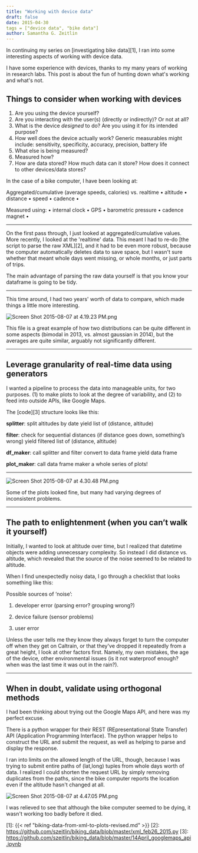 ```yaml
---
title: "Working with device data"
draft: false
date: 2015-04-30
tags = ["device data", "bike data"]
author: Samantha G. Zeitlin
---
```



In continuing my series on [investigating bike data][1], I ran into some interesting aspects of working with device data. 

I have some experience with devices, thanks to my many years of working in research labs. This post is about the fun of hunting down what's working and what's not. 

## Things to consider when working with devices ##

 1. Are you using the device yourself?
 2. Are you interacting with the user(s) (directly or indirectly)? Or not at all?
 3. What is the device *designed* to do? Are you using it for its intended purpose?
 4. How well does the device actually work? Generic measurables might include: sensitivity, specificity, accuracy, precision, battery life
 5. What else is being measured?
 6. Measured how?
 7. How are data stored? How much data can it store? How does it connect to other devices/data stores?

In the case of a bike computer, I have been looking at:

Aggregated/cumulative (average speeds, calories) vs. realtime 
• altitude • distance • speed • cadence •

Measured using: • internal clock • GPS • barometric pressure • cadence magnet •

----------

On the first pass through, I just looked at aggregated/cumulative values. More recently, I looked at the 'realtime' data. This meant I had to re-do [the script to parse the raw XML][2], and it had to be even more robust, because the computer automatically deletes data to save space, but I wasn't sure whether that meant whole days went missing, or whole months, or just parts of trips. 

The main advantage of parsing the raw data yourself is that you know your dataframe is going to be tidy. 

----------

This time around, I had two years' worth of data to compare, which made things a little more interesting. 

![Screen Shot 2015-08-07 at 4.19.23 PM.png](/site_media/media/e9189f583d5a1.png)

This file is a great example of how two distributions can be quite different in some aspects (bimodal in 2013, vs. almost gaussian in 2014), but the averages are quite similar, arguably not significantly different. 


----------

## Leverage granularity of real-time data using generators ##

I wanted a pipeline to process the data into manageable units, for two purposes. (1) to make plots to look at the degree of variability, and (2) to feed into outside APIs, like Google Maps.  

The [code][3] structure looks like this:

**splitter**: split altitudes by date
yield list of (distance, altitude)

**filter**: check for sequential distances
(if distance goes down, something’s wrong)
yield filtered list of (distance, altitude)

**df_maker**: call splitter and filter
convert to data frame
yield data frame 

**plot_maker**: call data frame maker
a whole series of plots! 

----------

![Screen Shot 2015-08-07 at 4.30.48 PM.png](/site_media/media/7621b7123d5c1.png)

Some of the plots looked fine, but many had varying degrees of inconsistent problems. 


----------
## The path to enlightenment (when you can’t walk it yourself)  ##

Initially, I wanted to look at altitude over time, but I realized that datetime objects were adding unnecessary complexity. So instead I did distance vs. altitude, which revealed that the source of the noise seemed to be related to altitude. 

When I find unexpectedly noisy data, I go through a checklist that looks something like this:

Possible sources of ‘noise’:

1) developer error (parsing error? grouping wrong?)

2) device failure (sensor problems)

3) user error 

Unless the user tells me they know they always forget to turn the computer off when they get on Caltrain, or that they've dropped it repeatedly from a great height, I look at other factors first. Namely, my own mistakes, the age of the device, other environmental issues (is it not waterproof enough? when was the last time it was out in the rain?). 

----------
## When in doubt, validate using orthogonal methods ##

I had been thinking about trying out the Google Maps API, and here was my perfect excuse. 

There is a python wrapper for their REST (REpresentational State Transfer) API (Application Programming Interface). The python wrapper helps to construct the URL and submit the request, as well as helping to parse and display the response. 

I ran into limits on the allowed length of the URL, though, because I was trying to submit entire paths of (lat,long) tuples from whole days worth of data. I realized I could shorten the request URL by simply removing duplicates from the paths, since the bike computer reports the location even if the altitude hasn't changed at all. 

![Screen Shot 2015-08-07 at 4.47.05 PM.png](/site_media/media/b1c1b7343d5e1.png)

I was relieved to see that although the bike computer seemed to be dying, it wasn't working too badly before it died. 



  [1]: {{< ref "biking-data-from-xml-to-plots-revised.md" >}}
  [2]: https://github.com/szeitlin/biking_data/blob/master/xml_feb26_2015.py
  [3]: https://github.com/szeitlin/biking_data/blob/master/14April_googlemaps_api.ipynb
